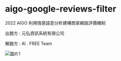 # aigo-google-reviews-filter

2022 AIGO 利用情感語意分析建構商家網路評價機制

出題方 : 元弘資訊系統有限公司

解題方 : AI . FREE Team

![圖片1](https://user-images.githubusercontent.com/43875569/193497676-6af75db6-25fa-4125-baae-627986020bb2.png)
